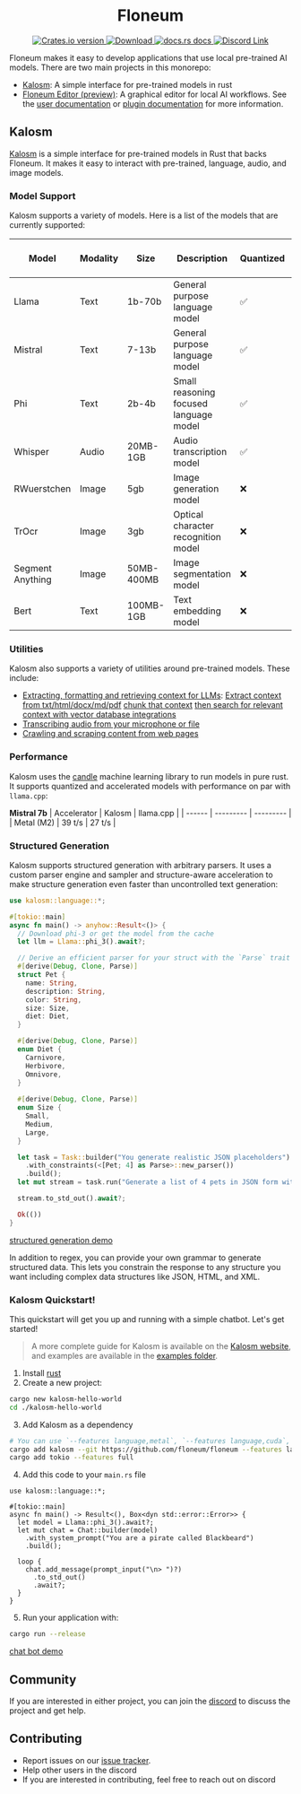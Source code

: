 <h1 align="center">Floneum</h1>
<div align="center">
  <!-- Crates version -->
  <a href="https://crates.io/crates/kalosm">
    <img src="https://img.shields.io/crates/v/kalosm.svg?style=flat-square"
    alt="Crates.io version" />
  </a>
  <!-- Downloads -->
  <a href="https://crates.io/crates/kalosm">
    <img src="https://img.shields.io/crates/d/kalosm.svg?style=flat-square"
      alt="Download" />
  </a>
  <!-- docs -->
  <a href="https://docs.rs/kalosm">
    <img src="https://img.shields.io/badge/docs-latest-blue.svg?style=flat-square"
      alt="docs.rs docs" />
  </a>
  <!-- Discord -->
  <a href="https://discord.gg/dQdmhuB8q5">
    <img src="https://img.shields.io/discord/1120130300236800062?logo=discord&style=flat-square" alt="Discord Link" />
  </a>
</div>

Floneum makes it easy to develop applications that use local pre-trained AI models. There are two main projects in this monorepo:

- [Kalosm](./interfaces/kalosm): A simple interface for pre-trained models in rust
- [Floneum Editor (preview)](./floneum/floneum): A graphical editor for local AI workflows. See the [user documentation](https://floneum.com/docs/user/) or [plugin documentation](https://floneum.com/docs/developer/) for more information.

## Kalosm

[Kalosm](./interfaces/kalosm/) is a simple interface for pre-trained models in Rust that backs Floneum. It makes it easy to interact with pre-trained, language, audio, and image models.

### Model Support

Kalosm supports a variety of models. Here is a list of the models that are currently supported:

| Model    | Modality | Size | Description | Quantized | CUDA + Metal Accelerated | Example |
| -------- | ------- | ---- | ----------- | --------- | ----------- | --------------------- |
| Llama | Text    | 1b-70b | General purpose language model | ✅ | ✅ | [llama 3 chat](interfaces/kalosm/examples/chat.rs) |
| Mistral | Text    | 7-13b | General purpose language model | ✅ | ✅ | [mistral chat](interfaces/kalosm/examples/chat-mistral-2.rs) |
| Phi | Text    | 2b-4b | Small reasoning focused language model | ✅ | ✅ | [phi 3 chat](interfaces/kalosm/examples/chat-phi-3.rs) |
| Whisper | Audio   | 20MB-1GB | Audio transcription model | ✅ | ✅ | [live whisper transcription](interfaces/kalosm/examples/transcribe.rs) |
| RWuerstchen | Image | 5gb | Image generation model | ❌ | ✅ | [rwuerstchen image generation](interfaces/kalosm/examples/generate-image.rs) |
| TrOcr | Image | 3gb | Optical character recognition model | ❌ | ✅ | [Text Recognition](interfaces/kalosm/examples/ocr.rs) |
| Segment Anything | Image | 50MB-400MB | Image segmentation model | ❌ | ❌ | [Image Segmentation](interfaces/kalosm/examples/segment-image.rs) |
| Bert | Text    | 100MB-1GB | Text embedding model | ❌ | ✅ | [Semantic Search](interfaces/kalosm/examples/semantic-search.rs) |

### Utilities

Kalosm also supports a variety of utilities around pre-trained models. These include:
- [Extracting, formatting and retrieving context for LLMs](./interfaces/kalosm/examples/context_extraction.rs): [Extract context from txt/html/docx/md/pdf](./interfaces/kalosm/examples/context_extraction.rs) [chunk that context](./interfaces/kalosm/examples/chunking.rs) [then search for relevant context with vector database integrations](./interfaces/kalosm/examples/semantic-search.rs)
- [Transcribing audio from your microphone or file](./interfaces/kalosm/examples/transcribe.rs)
- [Crawling and scraping content from web pages](./interfaces/kalosm/examples/crawl.rs)

### Performance

Kalosm uses the [candle](https://github.com/huggingface/candle) machine learning library to run models in pure rust. It supports quantized and accelerated models with performance on par with `llama.cpp`:

**Mistral 7b** 
| Accelerator | Kalosm | llama.cpp |
| ------ | --------- | --------- |
| Metal (M2) | 39 t/s | 27 t/s |

### Structured Generation

Kalosm supports structured generation with arbitrary parsers. It uses a custom parser engine and sampler and structure-aware acceleration to make structure generation even faster than uncontrolled text generation:

```rust
use kalosm::language::*;

#[tokio::main]
async fn main() -> anyhow::Result<()> {
  // Download phi-3 or get the model from the cache
  let llm = Llama::phi_3().await?;

  // Derive an efficient parser for your struct with the `Parse` trait
  #[derive(Debug, Clone, Parse)]
  struct Pet {
    name: String,
    description: String,
    color: String,
    size: Size,
    diet: Diet,
  }

  #[derive(Debug, Clone, Parse)]
  enum Diet {
    Carnivore,
    Herbivore,
    Omnivore,
  }
      
  #[derive(Debug, Clone, Parse)]
  enum Size {
    Small,
    Medium,
    Large,
  }

  let task = Task::builder("You generate realistic JSON placeholders")
    .with_constraints(<[Pet; 4] as Parse>::new_parser())
    .build();
  let mut stream = task.run("Generate a list of 4 pets in JSON form with a name, description, color, and diet", &llm);

  stream.to_std_out().await?;

  Ok(())
}
```

[structured generation demo](https://github.com/floneum/floneum/assets/66571940/7bdee1fb-204f-4e24-b738-1d4da6b593d9)

In addition to regex, you can provide your own grammar to generate structured data. This lets you constrain the response to any structure you want including complex data structures like JSON, HTML, and XML.

### Kalosm Quickstart!

This quickstart will get you up and running with a simple chatbot. Let's get started!

> A more complete guide for Kalosm is available on the [Kalosm website](https://floneum.com/kalosm/), and examples are available in the [examples folder](https://github.com/floneum/floneum/tree/main/interfaces/kalosm/examples).

1) Install [rust](https://rustup.rs/)
2) Create a new project:
```sh
cargo new kalosm-hello-world
cd ./kalosm-hello-world
```
3) Add Kalosm as a dependency
```sh
# You can use `--features language,metal`, `--features language,cuda`, or `--features language,mkl` if your machine supports an accelerator
cargo add kalosm --git https://github.com/floneum/floneum --features language
cargo add tokio --features full
```
4) Add this code to your `main.rs` file
```rust, no_run
use kalosm::language::*;

#[tokio::main]
async fn main() -> Result<(), Box<dyn std::error::Error>> {
  let model = Llama::phi_3().await?;
  let mut chat = Chat::builder(model)
    .with_system_prompt("You are a pirate called Blackbeard")
    .build();

  loop {
    chat.add_message(prompt_input("\n> ")?)
      .to_std_out()
      .await?;
  }
}
```

5) Run your application with:

```sh
cargo run --release
```

[chat bot demo](https://github.com/floneum/floneum/assets/66571940/e4e76efb-6387-4fcd-aa3c-aa556e840334)

## Community

If you are interested in either project, you can join the [discord](https://discord.gg/dQdmhuB8q5) to discuss the project and get help.

## Contributing

- Report issues on our [issue tracker](https://github.com/floneum/floneum/issues).
- Help other users in the discord
- If you are interested in contributing, feel free to reach out on discord

